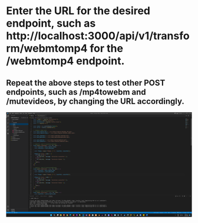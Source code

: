# Enter the URL for the desired endpoint, such as http://localhost:3000/api/v1/transform/webmtomp4 for the /webmtomp4 endpoint.
## Repeat the above steps to test other POST endpoints, such as /mp4towebm and /mutevideos, by changing the URL accordingly.

![1](./src/1.png)